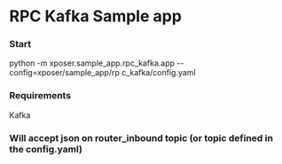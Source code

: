 # RPC Kafka Sample app

### Start

python -m xposer.sample_app.rpc_kafka.app --config=xposer/sample_app/rp
c_kafka/config.yaml

### Requirements

Kafka

### Will accept json on router_inbound topic (or topic defined in the config.yaml)

